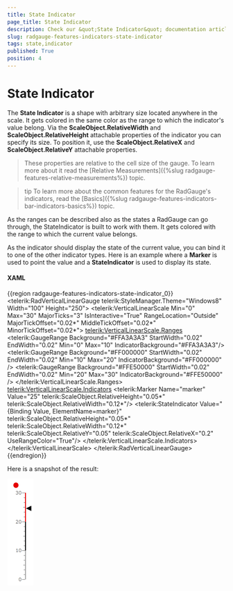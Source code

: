 ```yaml
---
title: State Indicator
page_title: State Indicator
description: Check our &quot;State Indicator&quot; documentation article for the RadGauge {{ site.framework_name }} control.
slug: radgauge-features-indicators-state-indicator
tags: state,indicator
published: True
position: 4
---
```


# State Indicator

The __State Indicator__ is a shape with arbitrary size located anywhere in the scale. It gets colored in the same color as the range to which the indicator's value belong. Via the __ScaleObject.RelativeWidth__ and __ScaleObject.RelativeHeight__ attachable properties of the indicator you can specify its size. To position it, use the __ScaleObject.RelativeX__ and __ScaleObject.RelativeY__ attachable properties.

>These properties are relative to the cell size of the gauge. To learn more about it read the [Relative Measurements]({%slug radgauge-features-relative-measurements%}) topic. 

>tip To learn more about the common features for the RadGauge's indicators, read the [Basics]({%slug radgauge-features-indicators-bar-indicators-basics%}) topic.

As the ranges can be described also as the states a RadGauge can go through, the StateIndicator is built to work with them. It gets colored with the range to which the current value belongs. 

As the indicator should display the state of the current value, you can bind it to one of the other indicator types. Here is an example where a __Marker__ is used to point the value and a __StateIndicator__ is used to display its state.

#### __XAML__
{{region radgauge-features-indicators-state-indicator_0}}
	<telerik:RadVerticalLinearGauge telerik:StyleManager.Theme="Windows8" Width="100" Height="250">
	    <telerik:VerticalLinearScale Min="0" Max="30"
	                         MajorTicks="3"
	                         IsInteractive="True"
	                         RangeLocation="Outside"
	                         MajorTickOffset="0.02*"
	                         MiddleTickOffset="0.02*"
	                         MinorTickOffset="0.02*">
	        <telerik:VerticalLinearScale.Ranges>
	            <telerik:GaugeRange Background="#FFA3A3A3"
	                                StartWidth="0.02"
	                                EndWidth="0.02"
	                                Min="0" Max="10"
	                                IndicatorBackground="#FFA3A3A3"/>
	            <telerik:GaugeRange Background="#FF000000"
	                                StartWidth="0.02"
	                                EndWidth="0.02"
	                                Min="10" Max="20"
	                                IndicatorBackground="#FF000000" />
	            <telerik:GaugeRange Background="#FFE50000"
	                                StartWidth="0.02"
	                                EndWidth="0.02"
	                                Min="20" Max="30"
	                                IndicatorBackground="#FFE50000" />
	        </telerik:VerticalLinearScale.Ranges>
	        <telerik:VerticalLinearScale.Indicators>
	            <telerik:Marker Name="marker" Value="25" 
	                                         telerik:ScaleObject.RelativeHeight="0.05*"
	                                         telerik:ScaleObject.RelativeWidth="0.12*"/>
	            <telerik:StateIndicator Value="{Binding Value, ElementName=marker}"
	                                         telerik:ScaleObject.RelativeHeight="0.05*"
	                                         telerik:ScaleObject.RelativeWidth="0.12*"
	                                         telerik:ScaleObject.RelativeY="0.05"
	                                         telerik:ScaleObject.RelativeX="0.2"
	                                         UseRangeColor="True"/>
	        </telerik:VerticalLinearScale.Indicators>
	    </telerik:VerticalLinearScale>
	</telerik:RadVerticalLinearGauge>
{{endregion}}

Here is a snapshot of the result:

![WPF RadGauge ](images/RadGauge_Features_BarIndicators_StateIndicator_01.png)